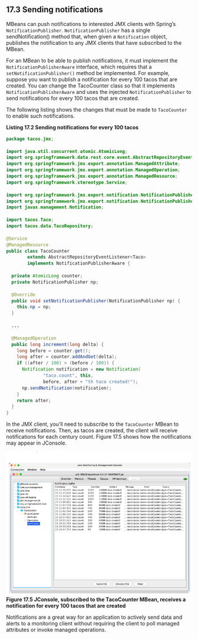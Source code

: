 ## 17.3 Sending notifications

MBeans can push notifications to interested JMX clients with Spring’s `NotificationPublisher`. `NotificationPublisher` has a single sendNotification() method that, when given a `Notification` object, publishes the notification to any JMX clients that have subscribed to the MBean.

For an MBean to be able to publish notifications, it must implement the `NotificationPublisherAware` interface, which requires that a `setNotificationPublisher()` method be implemented. For example, suppose you want to publish a notification for every 100 tacos that are created. You can change the TacoCounter class so that it implements `NotificationPublisherAware` and uses the injected `NotificationPublisher` to send notifications for every 100 tacos that are created.

The following listing shows the changes that must be made to `TacoCounter` to enable such notifications.

**Listing 17.2 Sending notifications for every 100 tacos**

```java
package tacos.jmx;

import java.util.concurrent.atomic.AtomicLong;
import org.springframework.data.rest.core.event.AbstractRepositoryEventListener;
import org.springframework.jmx.export.annotation.ManagedAttribute;
import org.springframework.jmx.export.annotation.ManagedOperation;
import org.springframework.jmx.export.annotation.ManagedResource;
import org.springframework.stereotype.Service;

import org.springframework.jmx.export.notification.NotificationPublisher;
import org.springframework.jmx.export.notification.NotificationPublisherAware;
import javax.management.Notification;

import tacos.Taco;
import tacos.data.TacoRepository;

@Service
@ManagedResource
public class TacoCounter
        extends AbstractRepositoryEventListener<Taco>
        implements NotificationPublisherAware {

  private AtomicLong counter;
  private NotificationPublisher np;

  @Override
  public void setNotificationPublisher(NotificationPublisher np) {
    this.np = np;
  }

  ...

  @ManagedOperation
  public long increment(long delta) {
    long before = counter.get();
    long after = counter.addAndGet(delta);
    if ((after / 100) > (before / 100)) {
      Notification notification = new Notification(
              "taco.count", this,
              before, after + "th taco created!");
      np.sendNotification(notification);
    }
    return after;
  }
}
```

In the JMX client, you’ll need to subscribe to the `TacoCounter` MBean to receive notifications. Then, as tacos are created, the client will receive notifications for each century count. Figure 17.5 shows how the notifications may appear in JConsole.

![Figure 17.5](../assets/17.5.png)
**Figure 17.5 JConsole, subscribed to the TacoCounter MBean, receives a notification for every 100 tacos that are created**

Notifications are a great way for an application to actively send data and alerts to a monitoring client without requiring the client to poll managed attributes or invoke managed operations.
